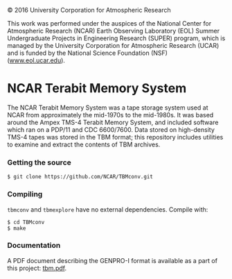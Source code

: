 © 2016 University Corporation for Atmospheric Research

This work was performed under the auspices of the National Center for
Atmospheric Research (NCAR) Earth Observing Laboratory (EOL) Summer
Undergraduate Projects in Engineering Research (SUPER) program, which is
managed by the University Corporation for Atmospheric Research (UCAR) and is
funded by the National Science Foundation (NSF) (www.eol.ucar.edu).

# NCAR Terabit Memory System

The NCAR Terabit Memory System was a tape storage system used at NCAR from
approximately the mid-1970s to the mid-1980s. It was based around the
Ampex TMS-4 Terabit Memory System, and included software which ran on a
PDP/11 and CDC 6600/7600. Data stored on high-density TMS-4 tapes was stored
in the TBM format; this repository includes utilities to examine and extract
the contents of TBM archives.

### Getting the source

```
$ git clone https://github.com/NCAR/TBMconv.git
```

### Compiling

`tbmconv` and `tbmexplore` have no external dependencies. Compile with:

```
$ cd TBMconv
$ make
```

### Documentation

A PDF document describing the GENPRO-I format is available as a part of this
project: [tbm.pdf](https://ncar.github.io/TBMconv/files/tbm.pdf).
